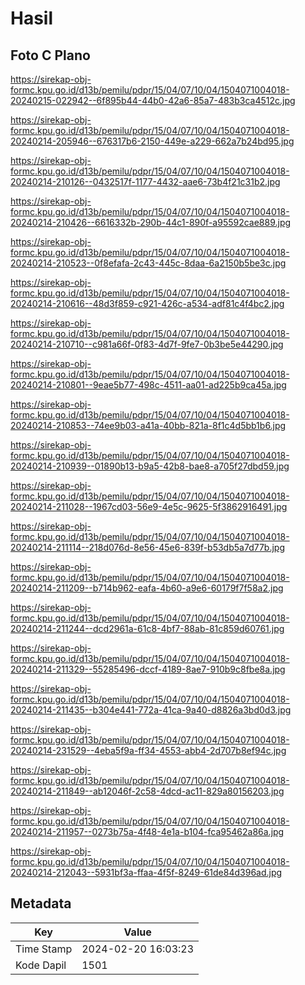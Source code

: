 # Hasil

## Foto C Plano

https://sirekap-obj-formc.kpu.go.id/d13b/pemilu/pdpr/15/04/07/10/04/1504071004018-20240215-022942--6f895b44-44b0-42a6-85a7-483b3ca4512c.jpg

https://sirekap-obj-formc.kpu.go.id/d13b/pemilu/pdpr/15/04/07/10/04/1504071004018-20240214-205946--676317b6-2150-449e-a229-662a7b24bd95.jpg

https://sirekap-obj-formc.kpu.go.id/d13b/pemilu/pdpr/15/04/07/10/04/1504071004018-20240214-210126--0432517f-1177-4432-aae6-73b4f21c31b2.jpg

https://sirekap-obj-formc.kpu.go.id/d13b/pemilu/pdpr/15/04/07/10/04/1504071004018-20240214-210426--6616332b-290b-44c1-890f-a95592cae889.jpg

https://sirekap-obj-formc.kpu.go.id/d13b/pemilu/pdpr/15/04/07/10/04/1504071004018-20240214-210523--0f8efafa-2c43-445c-8daa-6a2150b5be3c.jpg

https://sirekap-obj-formc.kpu.go.id/d13b/pemilu/pdpr/15/04/07/10/04/1504071004018-20240214-210616--48d3f859-c921-426c-a534-adf81c4f4bc2.jpg

https://sirekap-obj-formc.kpu.go.id/d13b/pemilu/pdpr/15/04/07/10/04/1504071004018-20240214-210710--c981a66f-0f83-4d7f-9fe7-0b3be5e44290.jpg

https://sirekap-obj-formc.kpu.go.id/d13b/pemilu/pdpr/15/04/07/10/04/1504071004018-20240214-210801--9eae5b77-498c-4511-aa01-ad225b9ca45a.jpg

https://sirekap-obj-formc.kpu.go.id/d13b/pemilu/pdpr/15/04/07/10/04/1504071004018-20240214-210853--74ee9b03-a41a-40bb-821a-8f1c4d5bb1b6.jpg

https://sirekap-obj-formc.kpu.go.id/d13b/pemilu/pdpr/15/04/07/10/04/1504071004018-20240214-210939--01890b13-b9a5-42b8-bae8-a705f27dbd59.jpg

https://sirekap-obj-formc.kpu.go.id/d13b/pemilu/pdpr/15/04/07/10/04/1504071004018-20240214-211028--1967cd03-56e9-4e5c-9625-5f3862916491.jpg

https://sirekap-obj-formc.kpu.go.id/d13b/pemilu/pdpr/15/04/07/10/04/1504071004018-20240214-211114--218d076d-8e56-45e6-839f-b53db5a7d77b.jpg

https://sirekap-obj-formc.kpu.go.id/d13b/pemilu/pdpr/15/04/07/10/04/1504071004018-20240214-211209--b714b962-eafa-4b60-a9e6-60179f7f58a2.jpg

https://sirekap-obj-formc.kpu.go.id/d13b/pemilu/pdpr/15/04/07/10/04/1504071004018-20240214-211244--dcd2961a-61c8-4bf7-88ab-81c859d60761.jpg

https://sirekap-obj-formc.kpu.go.id/d13b/pemilu/pdpr/15/04/07/10/04/1504071004018-20240214-211329--55285496-dccf-4189-8ae7-910b9c8fbe8a.jpg

https://sirekap-obj-formc.kpu.go.id/d13b/pemilu/pdpr/15/04/07/10/04/1504071004018-20240214-211435--b304e441-772a-41ca-9a40-d8826a3bd0d3.jpg

https://sirekap-obj-formc.kpu.go.id/d13b/pemilu/pdpr/15/04/07/10/04/1504071004018-20240214-231529--4eba5f9a-ff34-4553-abb4-2d707b8ef94c.jpg

https://sirekap-obj-formc.kpu.go.id/d13b/pemilu/pdpr/15/04/07/10/04/1504071004018-20240214-211849--ab12046f-2c58-4dcd-ac11-829a80156203.jpg

https://sirekap-obj-formc.kpu.go.id/d13b/pemilu/pdpr/15/04/07/10/04/1504071004018-20240214-211957--0273b75a-4f48-4e1a-b104-fca95462a86a.jpg

https://sirekap-obj-formc.kpu.go.id/d13b/pemilu/pdpr/15/04/07/10/04/1504071004018-20240214-212043--5931bf3a-ffaa-4f5f-8249-61de84d396ad.jpg


## Metadata

| Key        | Value               |
| ---------- | ------------------- |
| Time Stamp | 2024-02-20 16:03:23 |
| Kode Dapil | 1501                |



